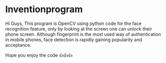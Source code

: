 # Inventionprogram
Hi Guys,
This program is OpenCV using python code for the face recognition feature, only by looking at the screen one can unlock their phone screen. Although fingerprint is the most used way of authentication in mobile phones, face detection is rapidly gaining popularity and acceptance.

Hope you enjoy the code
👍👍👍
